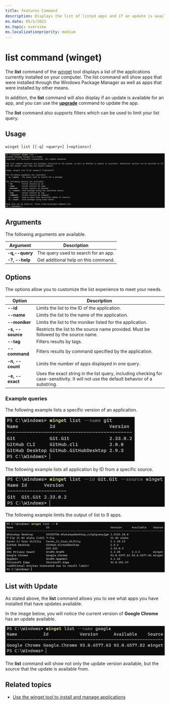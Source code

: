 ```yaml
---
title: features Command
description: Displays the list of listed apps and if an update is available. 
ms.date: 05/5/2021
ms.topic: overview
ms.localizationpriority: medium
---
```


# list command (winget)

The **list** command of the [winget](index.md) tool displays a list of the applications currently installed on your computer.  The list command will show apps that were installed through the Windows Package Manager as well as apps that were installed by other means.

In addition, the **list** command will also display if an update is available for an app, and you can use the [**upgrade**](upgrade.md) command to update the app.

The **list** command also supports filters which can be used to limit your list query. 

## Usage

`winget list [[-q] <query>] [<options>]`

![list help command](images/list.png)

## Arguments

The following arguments are available.

| Argument | Description |
|-------------|-------------|  
| **-q,--query** | The query used to search for an app. |
| **-?, --help** | Get additional help on this command. |

## Options

The options allow you to customize the list experience to meet your needs.

| Option      | Description |
|-------------|-------------|  
| **--id** |  Limits the list to the ID of the application. |  
| **--name** | Limits the list to the name of the application. |  
| **--moniker** | Limits the list to the moniker listed for the application. |  
| **-s, --source** | Restricts the list to the source name provided. Must be followed by the source name. |  
| **--tag** | Filters results by tags. |  
| **--command** | Filters results by command specified by the application. |  
| **-n, --count** | Limits the number of apps displayed in one query. |
| **-e, --exact** | Uses the exact string in the list query, including checking for case-sensitivity. It will not use the default behavior of a substring. |  

### Example queries

The following example lists a specific version of an application.

![list name command](images/list-name.png)

The following example lists all application by ID from a specific source.

![list id with source command](images/list-id-source.png)

The following example limits the output of list to 9 apps.

![list count command](images/list-count.png)

## List with Update

As stated above, the **list** command allows you to see what apps you have installed that have updates available.

In the image below, you will notice the current version of **Google Chrome** has an update available.

![list update command](images/list-update.png)

The **list** command will show not only the update version available, but the source that the update is available from.

## Related topics

* [Use the winget tool to install and manage applications](index.md)
